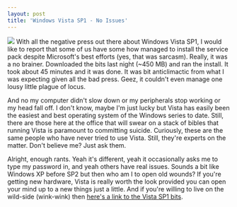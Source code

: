 ```yaml
---
layout: post
title: 'Windows Vista SP1 - No Issues'
---
```

![](http://www.microsoft.com/library/media/1033/windows/images/shop/vista-box.gif) With all the negative press out there about Windows Vista SP1, I would like to report that some of us have some how managed to install the service pack despite Microsoft's best efforts (yes, that was sarcasm). Really, it was a no brainer. Downloaded the bits last night (~450 MB) and ran the install. It took about 45 minutes and it was done. It was bit anticlimactic from what I was expecting given all the bad press. Geez, it couldn't even manage one lousy little plague of locus.

And no my computer didn't slow down or my peripherals stop working or my head fall off. I don't know, maybe I'm just lucky but Vista has easily been the easiest and best operating system of the Windows series to date. Still, there are those here at the office that will swear on a stack of bibles that running Vista is paramount to committing suicide. Curiously, these are the same people who have never tried to use Vista. Still, they're experts on the matter. Don't believe me? Just ask them.

Alright, enough rants. Yeah it's different, yeah it occasionally asks me to type my password in, and yeah others have real issues. Sounds a bit like Windows XP before SP2 but then who am I to open old wounds? If you're getting new hardware, Vista is really worth the look provided you can open your mind up to a new things just a little. And if you're willing to live on the wild-side (wink-wink) then [here's a link to the Vista SP1 bits](http://technet.microsoft.com/en-us/windowsvista/bb738089.aspx).
